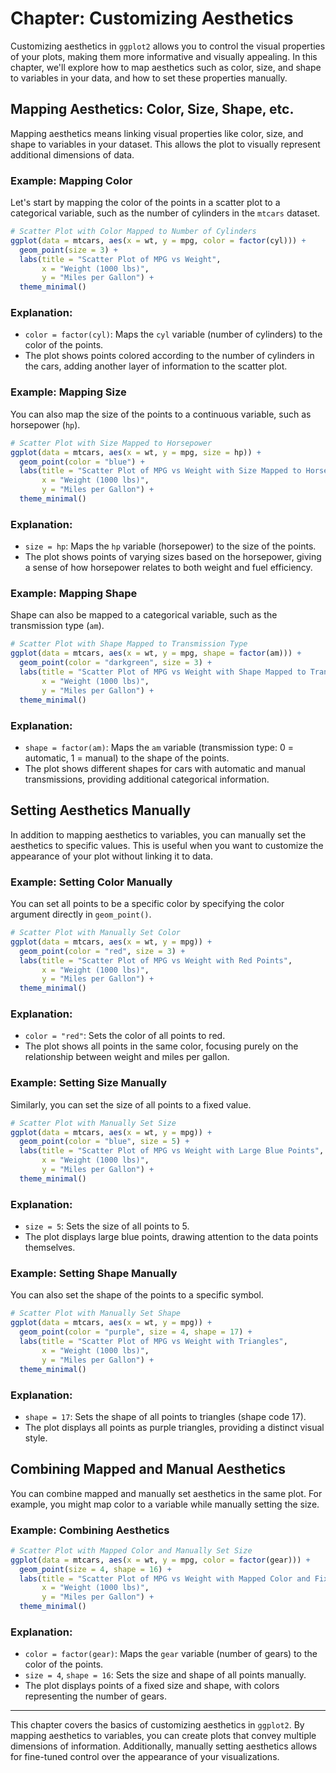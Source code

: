 # Chapter: Customizing Aesthetics

Customizing aesthetics in `ggplot2` allows you to control the visual properties of your plots, making them more informative and visually appealing. In this chapter, we'll explore how to map aesthetics such as color, size, and shape to variables in your data, and how to set these properties manually.

## Mapping Aesthetics: Color, Size, Shape, etc.

Mapping aesthetics means linking visual properties like color, size, and shape to variables in your dataset. This allows the plot to visually represent additional dimensions of data.

### Example: Mapping Color

Let's start by mapping the color of the points in a scatter plot to a categorical variable, such as the number of cylinders in the `mtcars` dataset.

```r
# Scatter Plot with Color Mapped to Number of Cylinders
ggplot(data = mtcars, aes(x = wt, y = mpg, color = factor(cyl))) +
  geom_point(size = 3) +
  labs(title = "Scatter Plot of MPG vs Weight", 
       x = "Weight (1000 lbs)", 
       y = "Miles per Gallon") +
  theme_minimal()
```

### Explanation:
- `color = factor(cyl)`: Maps the `cyl` variable (number of cylinders) to the color of the points.
- The plot shows points colored according to the number of cylinders in the cars, adding another layer of information to the scatter plot.

### Example: Mapping Size

You can also map the size of the points to a continuous variable, such as horsepower (`hp`).

```r
# Scatter Plot with Size Mapped to Horsepower
ggplot(data = mtcars, aes(x = wt, y = mpg, size = hp)) +
  geom_point(color = "blue") +
  labs(title = "Scatter Plot of MPG vs Weight with Size Mapped to Horsepower", 
       x = "Weight (1000 lbs)", 
       y = "Miles per Gallon") +
  theme_minimal()
```

### Explanation:
- `size = hp`: Maps the `hp` variable (horsepower) to the size of the points.
- The plot shows points of varying sizes based on the horsepower, giving a sense of how horsepower relates to both weight and fuel efficiency.

### Example: Mapping Shape

Shape can also be mapped to a categorical variable, such as the transmission type (`am`).

```r
# Scatter Plot with Shape Mapped to Transmission Type
ggplot(data = mtcars, aes(x = wt, y = mpg, shape = factor(am))) +
  geom_point(color = "darkgreen", size = 3) +
  labs(title = "Scatter Plot of MPG vs Weight with Shape Mapped to Transmission", 
       x = "Weight (1000 lbs)", 
       y = "Miles per Gallon") +
  theme_minimal()
```

### Explanation:
- `shape = factor(am)`: Maps the `am` variable (transmission type: 0 = automatic, 1 = manual) to the shape of the points.
- The plot shows different shapes for cars with automatic and manual transmissions, providing additional categorical information.

## Setting Aesthetics Manually

In addition to mapping aesthetics to variables, you can manually set the aesthetics to specific values. This is useful when you want to customize the appearance of your plot without linking it to data.

### Example: Setting Color Manually

You can set all points to be a specific color by specifying the color argument directly in `geom_point()`.

```r
# Scatter Plot with Manually Set Color
ggplot(data = mtcars, aes(x = wt, y = mpg)) +
  geom_point(color = "red", size = 3) +
  labs(title = "Scatter Plot of MPG vs Weight with Red Points", 
       x = "Weight (1000 lbs)", 
       y = "Miles per Gallon") +
  theme_minimal()
```

### Explanation:
- `color = "red"`: Sets the color of all points to red.
- The plot shows all points in the same color, focusing purely on the relationship between weight and miles per gallon.

### Example: Setting Size Manually

Similarly, you can set the size of all points to a fixed value.

```r
# Scatter Plot with Manually Set Size
ggplot(data = mtcars, aes(x = wt, y = mpg)) +
  geom_point(color = "blue", size = 5) +
  labs(title = "Scatter Plot of MPG vs Weight with Large Blue Points", 
       x = "Weight (1000 lbs)", 
       y = "Miles per Gallon") +
  theme_minimal()
```

### Explanation:
- `size = 5`: Sets the size of all points to 5.
- The plot displays large blue points, drawing attention to the data points themselves.

### Example: Setting Shape Manually

You can also set the shape of the points to a specific symbol.

```r
# Scatter Plot with Manually Set Shape
ggplot(data = mtcars, aes(x = wt, y = mpg)) +
  geom_point(color = "purple", size = 4, shape = 17) +
  labs(title = "Scatter Plot of MPG vs Weight with Triangles", 
       x = "Weight (1000 lbs)", 
       y = "Miles per Gallon") +
  theme_minimal()
```

### Explanation:
- `shape = 17`: Sets the shape of all points to triangles (shape code 17).
- The plot displays all points as purple triangles, providing a distinct visual style.

## Combining Mapped and Manual Aesthetics

You can combine mapped and manually set aesthetics in the same plot. For example, you might map color to a variable while manually setting the size.

### Example: Combining Aesthetics

```r
# Scatter Plot with Mapped Color and Manually Set Size
ggplot(data = mtcars, aes(x = wt, y = mpg, color = factor(gear))) +
  geom_point(size = 4, shape = 16) +
  labs(title = "Scatter Plot of MPG vs Weight with Mapped Color and Fixed Size", 
       x = "Weight (1000 lbs)", 
       y = "Miles per Gallon") +
  theme_minimal()
```

### Explanation:
- `color = factor(gear)`: Maps the `gear` variable (number of gears) to the color of the points.
- `size = 4`, `shape = 16`: Sets the size and shape of all points manually.
- The plot displays points of a fixed size and shape, with colors representing the number of gears.

---

This chapter covers the basics of customizing aesthetics in `ggplot2`. By mapping aesthetics to variables, you can create plots that convey multiple dimensions of information. Additionally, manually setting aesthetics allows for fine-tuned control over the appearance of your visualizations.
